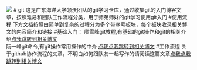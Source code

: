 <img src="http://www.liaoxuefeng.com/files/attachments/0013848605496402772ffdb6ab448deb7eef7baa124171b000/0">
# git
这是广东海洋大学领沃团队的git学习仓库，通过收集git的入门博客文章，按照难易和团队工作流程分类，用于师弟师妹的git学习使用git入门
#使用流程
下方文档按照由简单到复杂的过程分为多个带序号板块，每个板块收录相关博文的内容简介和链接
#基础入门：
廖雪峰git教程,有基础的git操作和git的相关介绍<a href="http://www.liaoxuefeng.com/wiki/0013739516305929606dd18361248578c67b8067c8c017b000">点我跳转到相关博文</a>
<br>
阮一峰git命令,有git操作常用操作的中介 <a href="http://www.ruanyifeng.com/blog/2015/12/git-cheat-sheet.html">点我点我跳转到相关博文</a>
#工作流程
关于github协作流程的文章，不明白如何跟队友一起写作的请阅读这篇文章<a href="http://www.ruanyifeng.com/blog/2015/12/git-workflow.html">点我点我跳转到相关博文</a>
